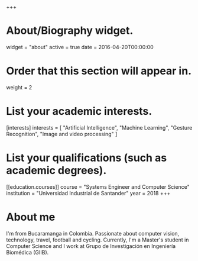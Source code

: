 +++
# About/Biography widget.
widget = "about"
active = true
date = 2016-04-20T00:00:00

# Order that this section will appear in.
weight = 2

# List your academic interests.
[interests]
  interests = [
    "Artificial Intelligence",
    "Machine Learning",
    "Gesture Recognition", 
    "Image and video processing"
]
# List your qualifications (such as academic degrees).
[[education.courses]]
  course = "Systems Engineer and Computer Science"
  institution = "Universidad Industrial de Santander"
  year = 2018 
+++
# About me
I'm from Bucaramanga in Colombia. Passionate about computer vision, technology, travel, football and cycling. 
Currently, I'm a Master's student in Computer Science and I work at Grupo de Investigación en Ingeniería Biomédica (GIIB).
